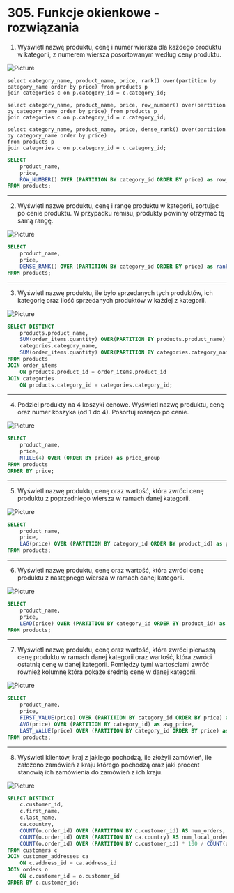 # 305. Funkcje okienkowe - rozwiązania

1. Wyświetl nazwę produktu, cenę i numer wiersza dla każdego produktu w kategorii, z numerem wiersza posortowanym według ceny produktu.

![Picture](30501.png)

```
select category_name, product_name, price, rank() over(partition by category_name order by price) from products p 
join categories c on p.category_id = c.category_id;

select category_name, product_name, price, row_number() over(partition by category_name order by price) from products p 
join categories c on p.category_id = c.category_id;

select category_name, product_name, price, dense_rank() over(partition by category_name order by price) 
from products p 
join categories c on p.category_id = c.category_id;
```

```sql
SELECT
	product_name,
	price,
	ROW_NUMBER() OVER (PARTITION BY category_id ORDER BY price) as row_num
FROM products;
```

---

2. Wyświetl nazwę produktu, cenę i rangę produktu w kategorii, sortując po cenie produktu. W przypadku remisu, produkty powinny otrzymać tę samą rangę.

![Picture](30502.png)

```sql
SELECT
	product_name,
	price,
	DENSE_RANK() OVER (PARTITION BY category_id ORDER BY price) as rank
FROM products;
```

---

3. Wyświetl nazwę produktu, ile było sprzedanych tych produktów, ich kategorię oraz ilość sprzedanych produktów w każdej z kategorii.

![Picture](30503.png)

```sql
SELECT DISTINCT
    products.product_name,
	SUM(order_items.quantity) OVER(PARTITION BY products.product_name) AS sold_products,
    categories.category_name,
    SUM(order_items.quantity) OVER(PARTITION BY categories.category_name) AS sold_by_category
FROM products
JOIN order_items
    ON products.product_id = order_items.product_id
JOIN categories
    ON products.category_id = categories.category_id;
```

---

4. Podziel produkty na 4 koszyki cenowe. Wyświetl nazwę produktu, cenę oraz numer koszyka (od 1 do 4). Posortuj rosnąco po cenie.

![Picture](30504.png)

```sql
SELECT
	product_name,
	price,
	NTILE(4) OVER (ORDER BY price) as price_group
FROM products
ORDER BY price;
```

---

5. Wyświetl nazwę produktu, cenę oraz wartość, która zwróci cenę produktu z poprzedniego wiersza w ramach danej kategorii.

![Picture](30505.png)

```sql
SELECT
	product_name,
	price,
	LAG(price) OVER (PARTITION BY category_id ORDER BY product_id) as prev_price
FROM products;
```

---

6. Wyświetl nazwę produktu, cenę oraz wartość, która zwróci cenę produktu z następnego wiersza w ramach danej kategorii.

![Picture](30506.png)

```sql
SELECT
	product_name,
	price,
	LEAD(price) OVER (PARTITION BY category_id ORDER BY product_id) as next_price
FROM products;
```

---

7. Wyświetl nazwę produktu, cenę oraz wartość, która zwróci pierwszą cenę produktu w ramach danej kategorii oraz wartość, która zwróci ostatnią cenę w danej kategorii. Pomiędzy tymi wartościami zwróć również kolumnę która pokaże średnią cenę w danej kategorii.

![Picture](30507.png)

```sql
SELECT
	product_name,
	price,
	FIRST_VALUE(price) OVER (PARTITION BY category_id ORDER BY price) as first_price, TODO zmien polecenie
	AVG(price) OVER (PARTITION BY category_id) as avg_price,
	LAST_VALUE(price) OVER (PARTITION BY category_id ORDER BY price) as last_price
FROM products;
```

---

8. Wyświetl klientów, kraj z jakiego pochodzą, ile złożyli zamówień, ile założono zamówień z kraju którego pochodzą oraz jaki procent stanowią ich zamówienia do zamówień z ich kraju.

![Picture](30508.png)

```sql
SELECT DISTINCT
    c.customer_id,
    c.first_name,
    c.last_name,
	ca.country,
	COUNT(o.order_id) OVER (PARTITION BY c.customer_id) AS num_orders,
	COUNT(o.order_id) OVER (PARTITION BY ca.country) AS num_local_orders,
    COUNT(o.order_id) OVER (PARTITION BY c.customer_id) * 100 / COUNT(o.order_id) OVER (PARTITION BY ca.country) AS local_order_percentage
FROM customers c
JOIN customer_addresses ca
	ON c.address_id = ca.address_id
JOIN orders o
	ON c.customer_id = o.customer_id
ORDER BY c.customer_id;
```
